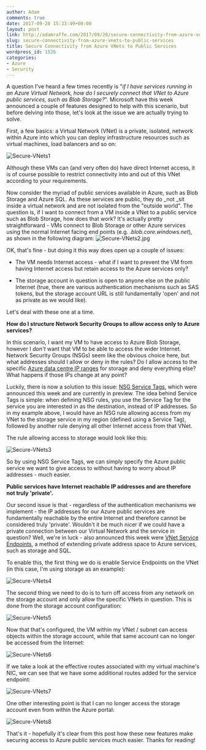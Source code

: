 ```yaml
---
author: Adam
comments: true
date: 2017-09-28 15:33:49+00:00
layout: post
link: http://adamraffe.com/2017/09/28/secure-connectivity-from-azure-vnets-to-public-services/
slug: secure-connectivity-from-azure-vnets-to-public-services
title: Secure Connectivity from Azure VNets to Public Services
wordpress_id: 1526
categories:
- Azure
- Security
---
```


A question I've heard a few times recently is "_if I have services running in an Azure Virtual Network, how do I securely connect that VNet to Azure public services, such as Blob Storage?_". Microsoft have this week announced a couple of features designed to help with this scenario, but before delving into those, let's look at the issue we are actually trying to solve.

First, a few basics: a Virtual Network (VNet) is a private, isolated, network within Azure into which you can deploy infrastructure resources such as virtual machines, load balancers and so on:

![Secure-VNets1](https://adamraffe.files.wordpress.com/2017/09/secure-vnets11.jpg)

Although these VMs can (and very often do) have direct Internet access, it is of course possible to restrict connectivity into and out of this VNet according to your requirements.<!-- more -->

Now consider the myriad of public services available in Azure, such as Blob Storage and Azure SQL. As these services are public, they do _not _sit inside a virtual network and are not isolated from the "outside world". The question is, if I want to connect from a VM inside a VNet to a public service such as Blob Storage, how does that work? It's actually pretty straightforward - VMs connect to Blob Storage or other Azure services using the normal Internet facing end points (e.g. _<storageaccount>.blob.core.windows.net_), as shown in the following diagram:
![Secure-VNets2.jpg](https://adamraffe.files.wordpress.com/2017/09/secure-vnets22.jpg)

OK, that's fine - but doing it this way does open up a couple of issues:



	
  * The VM needs Internet access - what if I want to prevent the VM from having Internet access but retain access to the Azure services only?

	
  * The storage account in question is open to anyone else on the public Internet (true, there are various authentication mechanisms such as SAS tokens, but the storage account URL is still fundamentally 'open' and not as private as we would like).


Let's deal with these one at a time.

**How do I structure Network Security Groups to allow access only to Azure services?**

In this scenario, I want my VM to have access to Azure Blob Storage, however I _don't_ want that VM to be able to access the wider Internet. Network Security Groups (NSGs) seem like the obvious choice here, but what addresses should I allow or deny in the rules? Do I allow access to the specific [Azure data centre IP ranges](https://www.microsoft.com/en-gb/download/details.aspx?id=41653) for storage and deny everything else? What happens if those IPs change at any point?

Luckily, there is now a solution to this issue: [NSG Service Tags](https://docs.microsoft.com/en-us/azure/virtual-network/security-overview#service-tags), which were announced this week and are currently in preview. The idea behind Service Tags is simple: when defining NSG rules, you use the Service Tag for the service you are interested in as the destination, instead of IP addresses. So in my example above, I would have an NSG rule allowing access from my VNet to the storage service in my region (defined using a Service Tag), followed by another rule denying all other Internet access from that VNet.

The rule allowing access to storage would look like this:

![Secure-VNets3](https://adamraffe.files.wordpress.com/2017/09/secure-vnets31.jpg)

So by using NSG Service Tags, we can simply specify the Azure public service we want to give access to without having to worry about IP addresses - much easier.

**Public services have Internet reachable IP addresses and are therefore not truly 'private'.**

Our second issue is that - regardless of the authentication mechanisms we implement - the IP addresses for our Azure public services are fundamentally reachable by the entire Internet and therefore cannot be considered truly 'private'. Wouldn't it be much nicer if we could have a private connection between our Virtual Network and the service in question? Well, we're in luck - also announced this week were [VNet Service Endpoints](https://docs.microsoft.com/en-us/azure/virtual-network/virtual-network-service-endpoints-overview), a method of extending private address space to Azure services, such as storage and SQL.

To enable this, the first thing we do is enable Service Endpoints on the VNet (in this case, I'm using storage as an example):

![Secure-VNets4](https://adamraffe.files.wordpress.com/2017/09/secure-vnets4.jpg)

The second thing we need to do is to turn off access from any network on the storage account and only allow the specific VNets in question. This is done from the storage account configuration:

![Secure-VNets5](https://adamraffe.files.wordpress.com/2017/09/secure-vnets5.jpg)

Now that that's configured, the VM within my VNet / subnet can access objects within the storage account, while that same account can no longer be accessed from the Internet:

![Secure-VNets6](https://adamraffe.files.wordpress.com/2017/09/secure-vnets6.jpg)

If we take a look at the effective routes associated with my virtual machine's NIC, we can see that we have some additional routes added for the service endpoint:

![Secure-VNets7](https://adamraffe.files.wordpress.com/2017/09/secure-vnets7.jpg)

One other interesting point is that I can no longer access the storage account even from within the Azure portal:

![Secure-VNets8](https://adamraffe.files.wordpress.com/2017/09/secure-vnets8.jpg)

That's it - hopefully it's clear from this post how these new features make securing access to Azure public services much easier. Thanks for reading!




